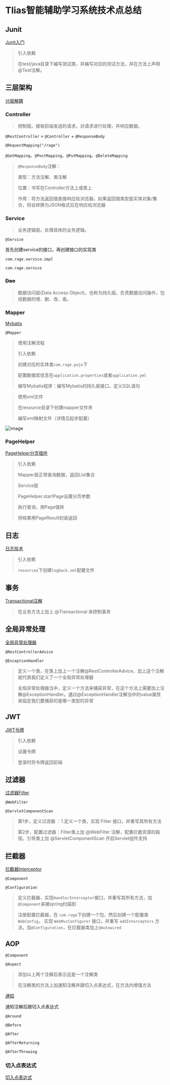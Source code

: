 # Tlias智能辅助学习系统技术点总结

## Junit

[Junit入门](https://jxwi7qorep.feishu.cn/wiki/ZRnpwpPMSiL8aFkJFWZcbBrCnjn#DgAYdqcFpoUypfx0RMxcVxFLnaf)

> 引入依赖
>
> 在test/java目录下编写测试类，并编写对应的测试方法，并在方法上声明@Test注解。

## 三层架构

[分层解耦](https://jxwi7qorep.feishu.cn/wiki/F5xXw16HxivXrIkVz3Qc3v4Cnmg#GHLZdQ895o9tLpxc5UEcnUg5nYb)

### Controller

> 控制层。接收前端发送的请求，对请求进行处理，并响应数据。

`@RestController` = `@Controller` + `@ResponseBody`

`@RequestMapping("/rage")`

`@GetMapping`、`@PostMapping`、`@PutMapping`、`@DeleteMapping`

> `@ResponseBody`注解：
>
> 类型：方法注解、类注解
>
> 位置：书写在Controller方法上或类上
>
> 作用：将方法返回值直接响应给浏览器，如果返回值类型是<span data-type="text" style="color: var(--b3-font-color8);">实体对象/集合</span>，将会转换为<span data-type="text" style="color: var(--b3-font-color8);">JSON格式</span>后在响应给浏览器

### Service

> 业务逻辑层。处理具体的业务逻辑。

`@Service`

首先创建service的接口，再创建接口的实现类

`com.rage.service.impl`

`com.rage.service`

### ~~Dao~~

> 数据访问层(Data Access Object)，也称为持久层。负责数据访问操作，包括数据的增、删、改、查。

### Mapper

[Mybatis](https://jxwi7qorep.feishu.cn/wiki/BGunwvs3uigh4WkzsZYci5kHntc#SJp0dVXLioiIp3xEQmBckcg0nFd)

`@Mapper`

> 使用注解流程
>
> 引入依赖
>
> 创建对应的实体类`com.rage.pojo`下
>
> 配置数据库信息在`application.properties`或者`application.yml`
>
> 编写Mybatis程序：编写Mybatis的持久层接口，定义SQL语句

> 使用xml文件
>
> 在resource目录下创建mapper文件夹
>
> 编写xml映射文件（详情见起步配置）

![image](https://raw.githubusercontent.com/12age/blog-img/main/image-20250828101147-ms48fbf.png)

### PageHelper

[PageHelper分页插件](https://jxwi7qorep.feishu.cn/wiki/TajNwQMt6i4ffAkSBw2c7JdGnSb#RKYqdt53qo85DIxSbS7crnP2nX2)

> 引入依赖
>
> Mapper层正常查询数据，返回List集合
>
> Service层
>
> PageHelper.startPage设置分页参数
>
> 执行查询，用Page强转
>
> 将结果用PageResult封装返回

## 日志

[日志技术](https://jxwi7qorep.feishu.cn/wiki/MPeQw7SwSiopQRk1sdPc163BnQe#HRU2dI2LioTBkGxnEU9cY4ZInsb)

> 引入依赖
>
> `resources`下创建`logback.xml`配置文件

## 事务

[Transactional注解](https://jxwi7qorep.feishu.cn/wiki/ZakCwwMXGiQNMKkODuMcF3afned#BI7xd3gnsolGyHxzgUDcQIjKnHc)

> 在业务方法上加上 @Transactional 来控制事务

## 全局异常处理

[全局异常处理器](https://jxwi7qorep.feishu.cn/wiki/JrT6wghUfiebCJkBNyRcSE7LnTg#BzSxdyaWjovHbWxNetJcvQAHnYb)

`@RestControllerAdvice`

`@ExceptionHandler`

> 定义一个类，在类上加上一个注解@RestControllerAdvice，加上这个注解就代表我们定义了一个全局异常处理器
>
> 全局异常处理器当中，定义一个方法来捕获异常，在这个方法上需要加上注解@ExceptionHandler。通过@ExceptionHandler注解当中的value属性来指定我们要捕获的是哪一类型的异常

## JWT

[JWT令牌](https://jxwi7qorep.feishu.cn/wiki/WWBSwJvyqiDydakCURTczN9FnYN#TRRAd6fbEoXMANx0yffcTXiNnGd)

> 引入依赖
>
> 设置令牌
>
> 登录时将令牌返回前端

## 过滤器

[过滤器Filter](https://jxwi7qorep.feishu.cn/wiki/WWBSwJvyqiDydakCURTczN9FnYN#UeTpdHZrNo5cIixv7R0cSJ8vnbe)

`@WebFilter`

`@ServletComponentScan`

> 第1步，定义过滤器 ：1.定义一个类，实现 Filter 接口，并重写其所有方法
>
> 第2步，配置过滤器：Filter类上加 @WebFilter 注解，配置拦截资源的路径。引导类上加 @ServletComponentScan 开启Servlet组件支持

## 拦截器

[拦截器Interceptor](https://jxwi7qorep.feishu.cn/wiki/WWBSwJvyqiDydakCURTczN9FnYN#PM2Md5PfuoSAIjxxl0Acl7WBnMb)

`@Component`

`@Configuration`

> 定义拦截器，实现`HandlerInterceptor`接口，并重写其所有方法，加`@Component`来被spring扫描到
>
> 注册配置拦截器，在 `com.rage`下创建一个包，然后创建一个配置类 `WebConfig`， 实现 `WebMvcConfigurer` 接口，并重写 `addInterceptors` 方法，加`@Configuration`，在拦截器类加上`@Autowired`

## AOP

`@Component`

`@Aspect`

> 添加以上两个注解后表示这是一个注解类
>
> 在注解类的方法上加通知注解并跟切入点表达式，在方法内增强方法

[通知](https://jxwi7qorep.feishu.cn/wiki/I4kywxgkXiyKFokWhUmcvcqvn8f#EdRfdQFRfoIodVxbWXAcQnWGncg)

通知注解后跟切入点表达式

`@Around`

`@Before`

`@After`

`@AfterReturning`

`@AfterThrowing`

### 切入点表达式

[切入点表达式](https://jxwi7qorep.feishu.cn/wiki/I4kywxgkXiyKFokWhUmcvcqvn8f#BxE9dT4GNomDcmxnFuncJc6fnSb)